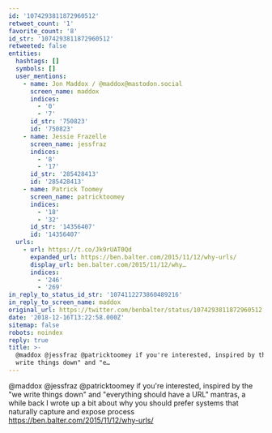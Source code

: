 ```yaml
---
id: '1074293811872960512'
retweet_count: '1'
favorite_count: '8'
id_str: '1074293811872960512'
retweeted: false
entities:
  hashtags: []
  symbols: []
  user_mentions:
    - name: Jon Maddox / @maddox@mastodon.social
      screen_name: maddox
      indices:
        - '0'
        - '7'
      id_str: '750823'
      id: '750823'
    - name: Jessie Frazelle
      screen_name: jessfraz
      indices:
        - '8'
        - '17'
      id_str: '285428413'
      id: '285428413'
    - name: Patrick Toomey
      screen_name: patricktoomey
      indices:
        - '18'
        - '32'
      id_str: '14356407'
      id: '14356407'
  urls:
    - url: https://t.co/Jk9rUAT0Qd
      expanded_url: https://ben.balter.com/2015/11/12/why-urls/
      display_url: ben.balter.com/2015/11/12/why…
      indices:
        - '246'
        - '269'
in_reply_to_status_id_str: '1074112273860489216'
in_reply_to_screen_name: maddox
original_url: https://twitter.com/benbalter/status/1074293811872960512
date: '2018-12-16T13:22:58.000Z'
sitemap: false
robots: noindex
reply: true
title: >-
  @maddox @jessfraz @patricktoomey if you're interested, inspired by the "we
  write things down" and "e…
---
```


@maddox @jessfraz @patricktoomey if you're interested, inspired by the "we write things down" and "everything should have a URL" mantras, a while back I wrote up a bit about why you should prefer systems that naturally capture and expose process https://ben.balter.com/2015/11/12/why-urls/